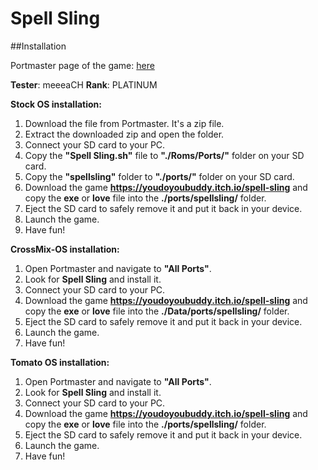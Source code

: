 # Spell Sling

##Installation

Portmaster page of the game: [here](https://portmaster.games/detail.html?name=spellsling)

**Tester**: meeeaCH
**Rank**: PLATINUM

**Stock OS installation:**
1. Download the file from Portmaster. It's a zip file.
2. Extract the downloaded zip and open the folder.
3. Connect your SD card to your PC.
4. Copy the **"Spell Sling.sh"** file to **"./Roms/Ports/"** folder on your SD card.
5. Copy the **"spellsling"** folder to **"./ports/"** folder on your SD card.
6. Download the game **https://youdoyoubuddy.itch.io/spell-sling** and copy the **exe** or **love** file into the **./ports/spellsling/** folder.
7. Eject the SD card to safely remove it and put it back in your device.
8. Launch the game.
9. Have fun!

**CrossMix-OS installation:**
1. Open Portmaster and navigate to **"All Ports"**.
2. Look for **Spell Sling** and install it.
3. Connect your SD card to your PC.
3. Download the game **https://youdoyoubuddy.itch.io/spell-sling** and copy the **exe** or **love** file into the **./Data/ports/spellsling/** folder.
4. Eject the SD card to safely remove it and put it back in your device.
5. Launch the game.
6. Have fun!

**Tomato OS installation:**
1. Open Portmaster and navigate to **"All Ports"**.
2. Look for **Spell Sling** and install it.
3. Connect your SD card to your PC.
3. Download the game **https://youdoyoubuddy.itch.io/spell-sling** and copy the **exe** or **love** file into the **./ports/spellsling/** folder.
4. Eject the SD card to safely remove it and put it back in your device.
5. Launch the game.
6. Have fun!